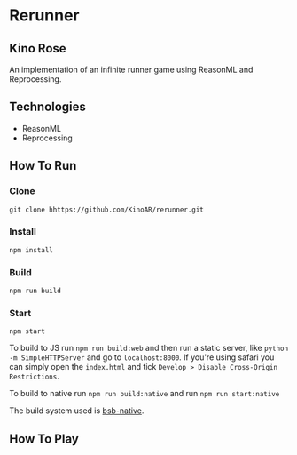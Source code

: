 # Rerunner
## Kino Rose

An implementation of an infinite runner game using ReasonML and Reprocessing.

## Technologies
* ReasonML
* Reprocessing

## How To Run

### Clone
```
git clone hhttps://github.com/KinoAR/rerunner.git
```

### Install

```
npm install
```

### Build
```
npm run build
```

### Start
```
npm start
```

To build to JS run `npm run build:web` and then run a static server, like `python -m SimpleHTTPServer` and go to `localhost:8000`. If you're using safari you can simply open the `index.html` and tick `Develop > Disable Cross-Origin Restrictions`.

To build to native run `npm run build:native` and run `npm run start:native`

The build system used is [bsb-native](https://github.com/bsansouci/bucklescript).

## How To Play